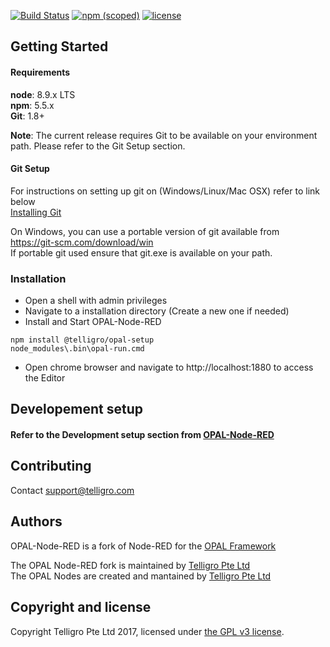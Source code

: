 [![Build Status](https://travis-ci.org/telligro/opal-node-red.svg?branch=master)](https://travis-ci.org/telligro/opal-node-red) [![npm (scoped)](https://img.shields.io/npm/v/@telligro/opal-setup.svg)](https://www.npmjs.com/package/@telligro/opal-setup) [![license](https://img.shields.io/github/license/telligro/opal-setup.svg)](LICENSE)
## Getting Started
#### Requirements

**node**: 8.9.x LTS  
**npm**: 5.5.x  
**Git**: 1.8+  

**Note**: The current release requires Git to be available on your environment path. Please refer to the Git Setup section.

#### Git Setup

For instructions on setting up git on (Windows/Linux/Mac OSX) refer to link below    
[Installing Git](https://git-scm.com/book/en/v2/Getting-Started-Installing-Git)

On Windows, you can use a portable version of git available from
https://git-scm.com/download/win  
If portable git used ensure that git.exe is available on your path.

### Installation
- Open a shell with admin privileges
- Navigate to a installation directory (Create a new one if needed)
- Install and Start OPAL-Node-RED
```
npm install @telligro/opal-setup
node_modules\.bin\opal-run.cmd
```
- Open chrome browser and navigate to http://localhost:1880 to access the Editor

## Developement setup

#### Refer to the Development setup section from [OPAL-Node-RED](https://github.com/telligro/opal-node-red)

## Contributing
Contact support@telligro.com
## Authors

OPAL-Node-RED is a fork of Node-RED for the [OPAL Framework](https://www.telligro.com)

The OPAL Node-RED fork is maintained by [Telligro Pte Ltd](https://www.telligro.com)  
The OPAL Nodes are created and mantained by [Telligro Pte Ltd](https://www.telligro.com)

## Copyright and license

Copyright Telligro Pte Ltd 2017, licensed under [the GPL v3 license](LICENSE).  
